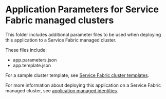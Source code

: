# Application Parameters for Service Fabric managed clusters

This folder includes additional parameter files to be used when deploying this application to a Service Fabric managed cluster.

These files include:

* app.parameters.json
* app.template.json

For a sample cluster template, see [Service Fabric cluster templates](https://github.com/Azure-Samples/service-fabric-cluster-templates).

For more information about deploying this application on a Service Fabric managed cluster, see [application managed identities](https://docs.microsoft.com/azure/service-fabric/how-to-managed-cluster-application-managed-identity).